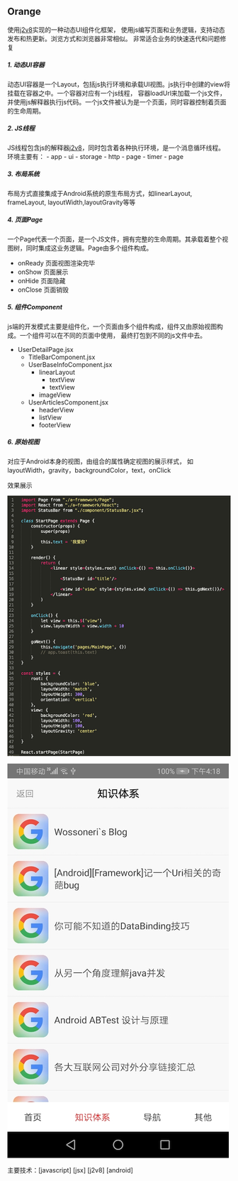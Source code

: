## Orange
使用[j2v8](https://github.com/eclipsesource/J2V8)实现的一种动态UI组件化框架，
使用js编写页面和业务逻辑，支持动态发布和热更新。浏览方式和浏览器非常相似。
非常适合业务的快速迭代和问题修复

##### 1. 动态UI容器
动态UI容器是一个Layout，包括js执行环境和承载UI视图。js执行中创建的view将挂载在容器之中。一个容器对应有一个js线程，
容器loadUrl来加载一个js文件，并使用js解释器执行js代码。一个js文件被认为是一个页面，同时容器控制着页面的生命周期。

##### 2. JS线程
JS线程包含js的解释器[j2v8](https://github.com/eclipsesource/J2V8)，同时包含着各种执行环境，是一个消息循环线程。
环境主要有：
    - app
    - ui
    - storage
    - http
    - page
    - timer
    - page
    
##### 3. 布局系统
布局方式直接集成于Android系统的原生布局方式，如linearLayout, frameLayout, layoutWidth,layoutGravity等等

##### 4. 页面Page
 一个Page代表一个页面，是一个JS文件，拥有完整的生命周期。其承载着整个视图树，同时集成这业务逻辑。Page由多个组件构成。
- onReady  页面视图渲染完毕
- onShow   页面展示
- onHide    页面隐藏
- onClose   页面销毁
 
##### 5. 组件Component
 js端的开发模式主要是组件化，一个页面由多个组件构成，组件又由原始视图构成。一个组件可以在不同的页面中使用，
 最终打包到不同的js文件中去。
 
- UserDetailPage.jsx
    - TitleBarComponent.jsx
    - UserBaseInfoComponent.jsx
        - linearLayout
            - textView
            - textView
        - imageView
    - UserArticlesComponent.jsx
        - headerView
        - listView
        - footerView

##### 6. 原始视图
对应于Android本身的视图，由组合的属性确定视图的展示样式，
如layoutWidth，gravity，backgroundColor，text，onClick

效果展示

![StartPage](snapshot/StartPage.jsx.png)

![MainPage](snapshot/MainPage.jsx.jpg)

主要技术：[javascript] [jsx] [j2v8] [android]